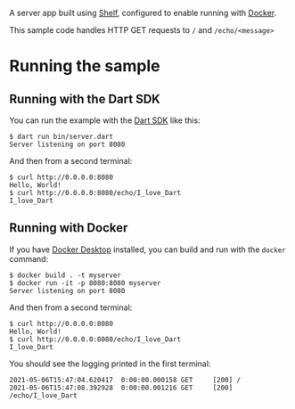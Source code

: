 A server app built using [Shelf](https://pub.dev/packages/shelf),
configured to enable running with [Docker](https://www.docker.com/).

This sample code handles HTTP GET requests to `/` and `/echo/<message>`

# Running the sample

## Running with the Dart SDK

You can run the example with the [Dart SDK](https://dart.dev/get-dart)
like this:

```
$ dart run bin/server.dart
Server listening on port 8080
```

And then from a second terminal:

```
$ curl http://0.0.0.0:8080
Hello, World!
$ curl http://0.0.0.0:8080/echo/I_love_Dart
I_love_Dart
```

## Running with Docker

If you have [Docker Desktop](https://www.docker.com/get-started) installed, you
can build and run with the `docker` command:

```
$ docker build . -t myserver
$ docker run -it -p 8080:8080 myserver
Server listening on port 8080
```

And then from a second terminal:

```
$ curl http://0.0.0.0:8080
Hello, World!
$ curl http://0.0.0.0:8080/echo/I_love_Dart
I_love_Dart
```

You should see the logging printed in the first terminal:

```
2021-05-06T15:47:04.620417  0:00:00.000158 GET     [200] /
2021-05-06T15:47:08.392928  0:00:00.001216 GET     [200] /echo/I_love_Dart
```
